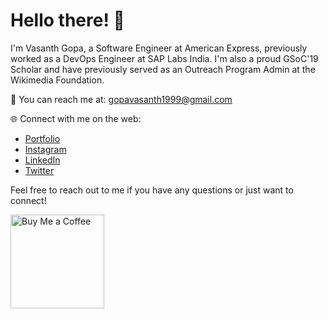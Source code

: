# Hello there! 👋

I'm Vasanth Gopa, a Software Engineer at American Express, previously worked as a DevOps Engineer at SAP Labs India. I'm also a proud GSoC'19 Scholar and have previously served as an Outreach Program Admin at the Wikimedia Foundation.

📧 You can reach me at: gopavasanth1999@gmail.com

🌐 Connect with me on the web:
- [Portfolio](https://gopavasanth.github.io/)
- [Instagram](https://www.instagram.com/gopavasanth/)
- [LinkedIn](https://www.linkedin.com/in/gopa-vasanth/)
- [Twitter](https://twitter.com/gopavasanth1999)

Feel free to reach out to me if you have any questions or just want to connect!

<!-- 
[![An image of @gopavasanth's Holopin badges, which is a link to view their full Holopin profile](https://holopin.me/gopavasanth)](https://holopin.io/@gopavasanth)
-->


<!--
**gopavasanth/gopavasanth** is a ✨ _special_ ✨ repository because its `README.md` (this file) appears on your GitHub profile.

Here are some ideas to get you started:

- 🔭 I’m currently working on ...
- 🌱 I’m currently learning ...
- 👯 I’m looking to collaborate on ...
- 🤔 I’m looking for help with ...
- 💬 Ask me about ...
- 📫 How to reach me: ...
- 😄 Pronouns: ...
- ⚡ Fun fact: ...
-->

<a href="https://www.buymeacoffee.com/gopavasanth" target="_blank">
    <img src="https://cdn.buymeacoffee.com/buttons/v2/default-yellow.png" alt="Buy Me a Coffee" style="width:150px;height:auto;">
</a>
